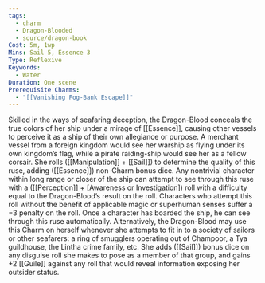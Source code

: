 ```yaml
---
tags:
  - charm
  - Dragon-Blooded
  - source/dragon-book
Cost: 5m, 1wp
Mins: Sail 5, Essence 3
Type: Reflexive
Keywords:
  - Water
Duration: One scene
Prerequisite Charms:
  - "[[Vanishing Fog-Bank Escape]]"
---
```

Skilled in the ways of seafaring deception, the Dragon-Blood conceals the true colors of her ship under a mirage of [[Essence]], causing other vessels to perceive it as a ship of their own allegiance or purpose. A merchant vessel from a foreign kingdom would see her warship as flying under its own kingdom’s flag, while a pirate raiding-ship would see her as a fellow corsair. She rolls ([[Manipulation]] + [[Sail]]) to determine the quality of this ruse, adding ([[Essence]]) non-Charm bonus dice. Any nontrivial character within long range or closer of the ship can attempt to see through this ruse with a ([[Perception]] + [Awareness or Investigation]) roll with a difficulty equal to the Dragon-Blood’s result on the roll. Characters who attempt this roll without the benefit of applicable magic or superhuman senses suffer a −3 penalty on the roll. Once a character has boarded the ship, he can see through this ruse automatically. Alternatively, the Dragon-Blood may use this Charm on herself whenever she attempts to fit in to a society of sailors or other seafarers: a ring of smugglers operating out of Champoor, a Tya guildhouse, the Lintha crime family, etc. She adds ([[Sail]]) bonus dice on any disguise roll she makes to pose as a member of that group, and gains +2 [[Guile]] against any roll that would reveal information exposing her outsider status.